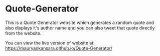 # Quote-Generator
This is a Quote Generator website which generates a random quote and also displays it's author name and you can also tweet that quote directly from the website.

You can view the live version of website at: https://mauryankansara.github.io/Quote-Generator/
